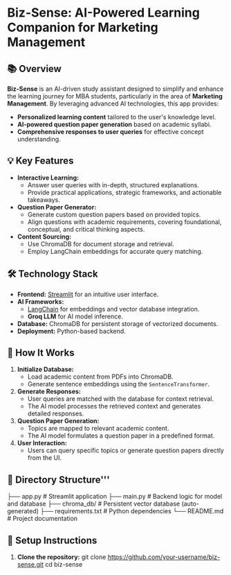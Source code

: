 # Biz-Sense: AI-Powered Learning Companion for Marketing Management

## 📚 Overview
**Biz-Sense** is an AI-driven study assistant designed to simplify and enhance the learning journey for MBA students, particularly in the area of **Marketing Management**. By leveraging advanced AI technologies, this app provides:

- **Personalized learning content** tailored to the user's knowledge level.
- **AI-powered question paper generation** based on academic syllabi.
- **Comprehensive responses to user queries** for effective concept understanding.

## 💡 Key Features
- **Interactive Learning:**
  - Answer user queries with in-depth, structured explanations.
  - Provide practical applications, strategic frameworks, and actionable takeaways.
- **Question Paper Generator:**
  - Generate custom question papers based on provided topics.
  - Align questions with academic requirements, covering foundational, conceptual, and critical thinking aspects.
- **Content Sourcing:**
  - Use ChromaDB for document storage and retrieval.
  - Employ LangChain embeddings for accurate query matching.

## 🛠️ Technology Stack
- **Frontend:** [Streamlit](https://streamlit.io/) for an intuitive user interface.
- **AI Frameworks:**
  - [LangChain](https://www.langchain.com/) for embeddings and vector database integration.
  - **Groq LLM** for AI model inference.
- **Database:** ChromaDB for persistent storage of vectorized documents.
- **Deployment:** Python-based backend.

## 🚀 How It Works
1. **Initialize Database:**
   - Load academic content from PDFs into ChromaDB.
   - Generate sentence embeddings using the `SentenceTransformer`.
2. **Generate Responses:**
   - User queries are matched with the database for context retrieval.
   - The AI model processes the retrieved context and generates detailed responses.
3. **Question Paper Generation:**
   - Topics are mapped to relevant academic content.
   - The AI model formulates a question paper in a predefined format.
4. **User Interaction:**
   - Users can query specific topics or generate question papers directly from the UI.

## 📂 Directory Structure'''
├── app.py                # Streamlit application
├── main.py               # Backend logic for model and database
├── chroma_db/            # Persistent vector database (auto-generated)
├── requirements.txt      # Python dependencies
└── README.md             # Project documentation


## 🔧 Setup Instructions
1. **Clone the repository:**
   git clone https://github.com/your-username/biz-sense.git
cd biz-sense



